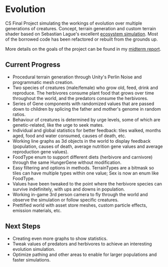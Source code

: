 # Evolution
CS Final Project simulating the workings of evolution over multiple generations of creatures. Concept, terrain generation and custom terrain shader based on Sebastian Lague's excellent [ecosystem simulation](https://github.com/SebLague/Ecosystem-2/tree/master). Most of the borrowed code has been refactored or rebuilt from the grounds up.

More details on the goals of the project can be found in my [midterm report](https://docs.google.com/document/d/1kLYXM7bCpaHHlvhtzHdlWk9fkTlYQ4Y3WisZ4CgeYk8/edit?usp=sharing).


## Current Progress

* Procedural terrain generation through Unity's Perlin Noise and programmatic mesh creation.
* Two species of creatures (male/female) who grow old, feed, drink and reproduce. The herbivores consume plant food that grows over time throughout the world, and the predators consume the herbivores.
* Series of Gene components with randomized values that are passed down to children by splicing the father and mother's genome in random ratios.
* Behaviour of creatures is determined by urge levels, some of which are genetic-related, like the urge to seek mates.
* Individual and global statistics for better feedback: tiles walked, months aged, food and water consumed, causes of death, etc.
* Working line graphs as 3d objects in the world to display feedback (population, causes of death, average nutrition gene values and average reproduction gene values).
* FoodType enum to support different diets (herbivore and carnivore) through the same HungerGene without modification.
* Easy filtering and options in methods. TerrainTypes are a bitmask so tiles can have multiple types within one value; Sex is now an enum like FoodType.
* Values have been tweaked to the point where the herbivore species can survive indefinitely, with ups and downs in population.
* Working in-game 3rd person camera to fly through the world and observe the simulation or follow specific creatures.
* Prettified world with asset store meshes, custom particle effects, emission materials, etc.


## Next Steps

* Creating even more graphs to show statistics.
* Tweak values of predators and herbivores to achieve an interesting evolution simulation.
* Optimize pathing and other areas to enable for larger populations and faster simulations.
